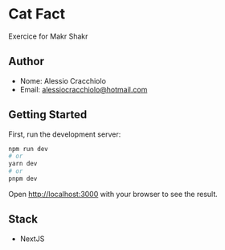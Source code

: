 # Cat Fact

Exercice for Makr Shakr

## Author

- Nome: Alessio Cracchiolo
- Email: alessiocracchiolo@hotmail.com

## Getting Started

First, run the development server:

```bash
npm run dev
# or
yarn dev
# or
pnpm dev
```

Open [http://localhost:3000](http://localhost:3000) with your browser to see the result.

## Stack

- NextJS


